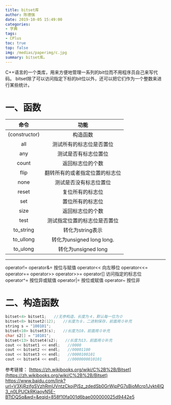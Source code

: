 ```yaml
---
title: bitset库
author: 陈德强
date: 2019-10-05 15:49:00
categories:
- 字典
tags:
- CPlus
toc: true
top: false
img: /medias/paperimg/c.jpg
summary: bitset库。
---
```




C++语言的一个类库，用来方便地管理一系列的bit位而不用程序员自己来写代码。
bitset除了可以访问指定下标的bit位以外，还可以把它们作为一个整数来进行某些统计。

# 一、函数
|命令|功能|
|:---:|:---:|
|(constructor)| 构造函数
|all| 测试所有的标志位是否置位
|any| 测试是否有标志位置位
|count| 返回标志位的个数
|flip |翻转所有的或者指定位置的标志位
|none |测试是否没有标志位置位
|reset| 复位所有的标志位
|set |置位所有的标志位
|size| 返回标志位的个数
|test| 测试指定位置的标志位是否置位
|to_string |转化为string表示
|to_ullong |转化为unsigned long long.
|to_ulong |转化为unsigned long


---------------------
operator!=
operator&= 按位与赋值
operator<< 向左移位
operator<<=
operator==
operator>>
operator>>=
operator[] 访问指定的标志位
operator^= 按位异或赋值
operator|= 按位或赋值
operator~ 按位非
# 二、构造函数
```c
bitset<4> bitset1;　　//无参构造，长度为４，默认每一位为０
bitset<8> bitset2(12);　　//长度为８，二进制保存，前面用０补充
string s = "100101";
bitset<10> bitset3(s);　　//长度为10，前面用０补充
char s2[] = "10101";
bitset<13> bitset4(s2);　　//长度为13，前面用０补充
cout << bitset1 << endl;　　//0000
cout << bitset2 << endl;　　//00001100
cout << bitset3 << endl;　　//0000100101
cout << bitset4 << endl;　　//0000000010101
```
参考链接：
[https://zh.wikibooks.org/wiki/C%2B%2B/Bitset](https://zh.wikibooks.org/wiki/C%2B%2B/Bitset)
https://www.baidu.com/link?url=V3XjRzifgSVzhRmUVntzCkojPjSz_zdedSb0GrWjpPG7sBioMcrp1Jykt4IQ3_n0LPUCkRKjaoyN5E-BTtDQSq&wd=&eqid=858f10fa001d6bae000000025d9442e5
